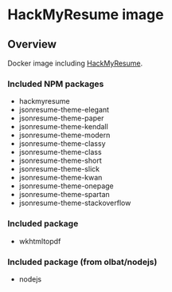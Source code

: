 # HackMyResume image

## Overview
Docker image including [HackMyResume](https://fluentdesk.com/hackmyresume).

### Included NPM packages
* hackmyresume
* jsonresume-theme-elegant
* jsonresume-theme-paper
* jsonresume-theme-kendall
* jsonresume-theme-modern
* jsonresume-theme-classy
* jsonresume-theme-class
* jsonresume-theme-short
* jsonresume-theme-slick
* jsonresume-theme-kwan
* jsonresume-theme-onepage
* jsonresume-theme-spartan
* jsonresume-theme-stackoverflow

### Included package
* wkhtmltopdf

### Included package (from olbat/nodejs)
* nodejs
